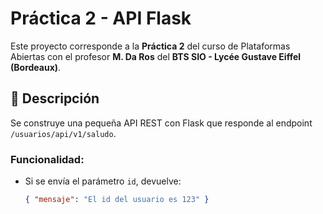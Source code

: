 # Práctica 2 - API Flask

Este proyecto corresponde a la **Práctica 2** del curso de Plataformas Abiertas con el profesor **M. Da Ros** del **BTS SIO - Lycée Gustave Eiffel (Bordeaux)**.

## 📌 Descripción

Se construye una pequeña API REST con Flask que responde al endpoint `/usuarios/api/v1/saludo`.

### Funcionalidad:
- Si se envía el parámetro `id`, devuelve:
  ```json
  { "mensaje": "El id del usuario es 123" }
